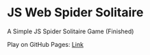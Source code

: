 # JS Web Spider Solitaire
 A Simple JS Spider Solitaire Game (Finished)

Play on GitHub Pages: [Link](https://tyuwwe.github.io/JS-Web-Spider-Solitaire/SpiderSolitaireNew.html)